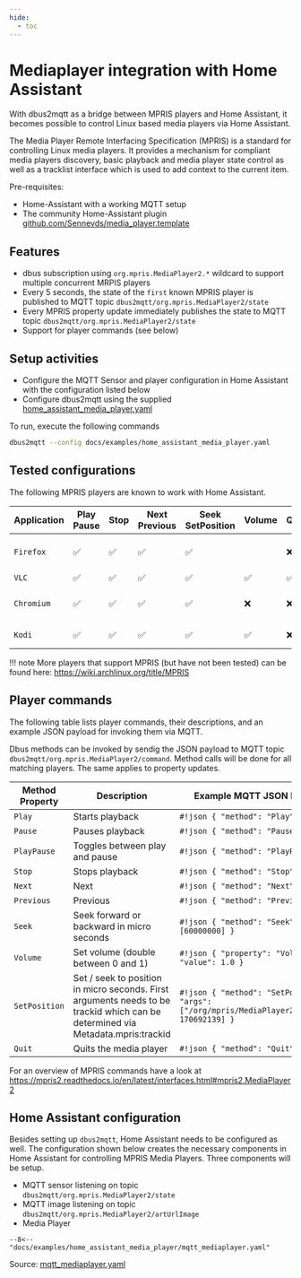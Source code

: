 ```yaml
---
hide:
  - toc
---
```


# Mediaplayer integration with Home Assistant

With dbus2mqtt as a bridge between MPRIS players and Home Assistant, it becomes possible to control Linux based media players via Home Assistant.

The Media Player Remote Interfacing Specification (MPRIS) is a standard for controlling Linux media players. It provides a mechanism for compliant media players discovery, basic playback and media player state control as well as a tracklist interface which is used to add context to the current item.

Pre-requisites:

* Home-Assistant with a working MQTT setup
* The community Home-Assistant plugin [github.com/Sennevds/media_player.template](https://github.com/Sennevds/media_player.template)

## Features

* dbus subscription using `org.mpris.MediaPlayer2.*` wildcard to support multiple concurrent MRPIS players
* Every 5 seconds, the state of the `first` known MPRIS player is published to MQTT topic `dbus2mqtt/org.mpris.MediaPlayer2/state`
* Every MPRIS property update immediately publishes the state to MQTT topic `dbus2mqtt/org.mpris.MediaPlayer2/state`
* Support for player commands (see below)

## Setup activities

* Configure the MQTT Sensor and player configuration in Home Assistant with the configuration listed below
* Configure dbus2mqtt using the supplied [home_assistant_media_player.yaml](https://github.com/jwnmulder/dbus2mqtt/blob/main/docs/examples/home_assistant_media_player.yaml)

To run, execute the following commands

```bash
dbus2mqtt --config docs/examples/home_assistant_media_player.yaml
```

## Tested configurations

The following MPRIS players are known to work with Home Assistant.

| Application  | Play<br />Pause<br /> | Stop | Next<br />Previous | Seek<br />SetPosition | Volume | Quit | Media Info | Media Image | Notes |
|--------------|-----------------------|------|--------------------|------|--------|------|------------|-------------|-------------------|
| `Firefox`    | ✅ | ✅ | ✅ | ✅ |    | ❌ | ✅ | ✅ | Media length/position not always correct [Bugzilla 1979495](https://bugzilla.mozilla.org/show_bug.cgi?id=1979495) |
| `VLC`        | ✅ | ✅ | ✅ | ✅ | ✅ | ✅ | ✅ |    |  |
| `Chromium`   | ✅ | ✅ | ✅ | ✅ | ❌ | ❌ | ✅ | ✔️ | Images not working when Chromium is running as snap |
| `Kodi`       | ✅ | ✅ | ✅ | ✅ | ✅ | ❌ | ✅ | ✅ | Requires Kodi plugin [MediaPlayerRemoteInterface](https://github.com/wastis/MediaPlayerRemoteInterface) |

!!! note
    More players that support MPRIS (but have not been tested) can be found here: <https://wiki.archlinux.org/title/MPRIS>

## Player commands

The following table lists player commands, their descriptions, and an example JSON payload for invoking them via MQTT.

Dbus methods can be invoked by sendig the JSON payload to MQTT topic `dbus2mqtt/org.mpris.MediaPlayer2/command`. Method calls will be done for all matching players. The same applies to property updates.

| Method<br />Property | Description                       | Example MQTT JSON Payload                           |
|---------------|------------------------------------------|------------------------------------------------|
| `Play`        | Starts playback                          | `#!json { "method": "Play" }`                         |
| `Pause`       | Pauses playback                          | `#!json { "method": "Pause" }`                        |
| `PlayPause`   | Toggles between play and pause           | `#!json { "method": "PlayPause" }`                    |
| `Stop`        | Stops playback                           | `#!json { "method": "Stop" }`                         |
| `Next`        | Next                                     | `#!json { "method": "Next" }`                         |
| `Previous`    | Previous                                 | `#!json { "method": "Previous" }`                     |
| `Seek`        | Seek forward or backward in micro seconds  | `#!json { "method": "Seek", "args": [60000000] }`   |
| `Volume`      | Set volume (double between 0 and 1)      | `#!json { "property": "Volume", "value": 1.0 }`        |
| `SetPosition` | Set / seek to position in micro seconds. First arguments needs to be trackid which can be determined via Metadata.mpris:trackid | `#!json { "method": "SetPosition", "args": ["/org/mpris/MediaPlayer2/firefox", 170692139] }`                         |
| `Quit`        | Quits the media player                   | `#!json { "method": "Quit" }`                         |

For an overview of MPRIS commands have a look at <https://mpris2.readthedocs.io/en/latest/interfaces.html#mpris2.MediaPlayer2>

## Home Assistant configuration

Besides setting up `dbus2mqtt`, Home Assistant needs to be configured as well. The configuration shown below creates the necessary components in Home Assistant for controlling MPRIS Media Players. Three components will be setup.

* MQTT sensor listening on topic `dbus2mqtt/org.mpris.MediaPlayer2/state`
* MQTT image listening on topic `dbus2mqtt/org.mpris.MediaPlayer2/artUrlImage`
* Media Player

```yaml+jinja title='config/packages/mqtt_mediaplayer.yaml'
--8<-- "docs/examples/home_assistant_media_player/mqtt_mediaplayer.yaml"
```

Source: [mqtt_mediaplayer.yaml](https://github.com/jwnmulder/dbus2mqtt/blob/main/docs/examples/home_assistant_media_player/mqtt_mediaplayer.yaml)
